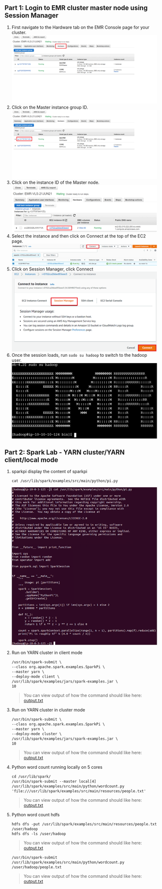 ## Part 1: Login to EMR cluster master node using Session Manager
1. First navigate to the Hardware tab on the EMR Console page for your cluster.
  ![connect1.png](./resources/connect1.PNG)
2. Click on the Master instance group ID.
  ![connect2.png](./resources/connect2.PNG)
3. Click on the instance ID of the Master node.
  ![connect3.png](./resources/connect3.PNG)
4. Select the instance and then click on Connect at the top of the EC2 page.
  ![connect4.png](./resources/connect4.PNG)
5. Click on Session Manager, click Connect
  ![connect5.png](./resources/connect5.PNG)
6. Once the session loads, run `sudo su hadoop` to switch to the hadoop user.
  ![connect6.png](./resources/connect6.PNG)


## Part 2: Spark Lab - YARN cluster/YARN client/local mode

1. sparkpi display the content of sparkpi
    ```
    cat /usr/lib/spark/examples/src/main/python/pi.py
    ```

    ![cat](resources/1_cat.png)

2. Run on YARN cluster in client mode
    ```
    /usr/bin/spark-submit \
    --class org.apache.spark.examples.SparkPi \
    --master yarn \
    --deploy-mode client \
    /usr/lib/spark/examples/jars/spark-examples.jar \
    10

    ```

    > You can view output of how the command should like here: [output.txt](resources/2_client_mode.txt)

3. Run on YARN cluster in cluster mode
    ```
    /usr/bin/spark-submit \
    --class org.apache.spark.examples.SparkPi \
    --master yarn \
    --deploy-mode cluster \
    /usr/lib/spark/examples/jars/spark-examples.jar \
    10

    ```

    > You can view output of how the command should like here: [output.txt](resources/3_cluster_mode.txt)

4. Python word count running locally on 5 cores
    ```
    cd /usr/lib/spark/
    /usr/bin/spark-submit --master local[4] /usr/lib/spark/examples/src/main/python/wordcount.py 'file:///usr/lib/spark/examples/src/main/resources/people.txt'
    ```

    > You can view output of how the command should like here: [output.txt](resources/4_wordCount.txt)

5. Python word count hdfs
    ```
    hdfs dfs -put /usr/lib/spark/examples/src/main/resources/people.txt /user/hadoop
    hdfs dfs -ls /user/hadoop

    ```
    > You can view output of how the command should like here: [output.txt](resources/5_hdfs.txt)

    ```    
    /usr/bin/spark-submit /usr/lib/spark/examples/src/main/python/wordcount.py /user/hadoop/people.txt
    ```    
    > You can view output of how the command should like here: [output.txt](resources/6_spark_hdfs.txt)

